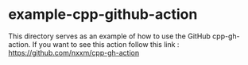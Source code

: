 # example-cpp-github-action

This directory serves as an example of how to use the GitHub cpp-gh-action. 
If you want to see this action follow this link : https://github.com/nxxm/cpp-gh-action
